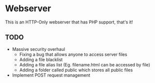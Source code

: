 # Webserver
This is an HTTP-Only webserver that has PHP support, that's it!

## TODO
- Massive security overhaul
  - Fixing a bug that allows anyone to access server files
  - Adding a file blacklist 
  - Adding a file alias list (Eg. filename.html can be accessed by file)
  - Adding a folder called public which stores all public files
- Implement POST request management

